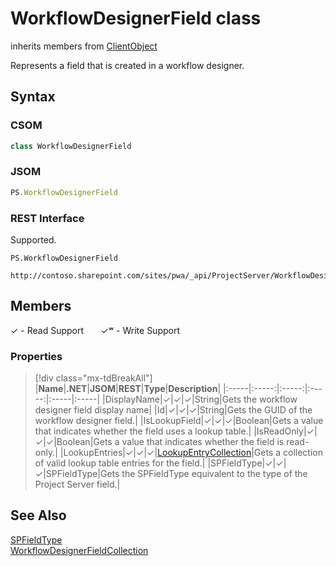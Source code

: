 [comment]: # (Name:WorkflowDesignerField)
[comment]: # (Name:Microsoft.ProjectServer.WorkflowDesignerField)
[comment]: # (Type:class)
[comment]: # (Status:Verified)

# <a name="name"></a>WorkflowDesignerField class

inherits members from [ClientObject](https://msdn.microsoft.com/en-us/library/microsoft.sharepoint.client.clientobject.aspx)<br/>

<a name="description"></a>Represents a field that is created in a workflow designer.

## <a name="syntax"></a>Syntax

### CSOM

```cs
class WorkflowDesignerField 
```
### JSOM

```javascript
PS.WorkflowDesignerField
```
### REST Interface

Supported.

```
PS.WorkflowDesignerField

http://contoso.sharepoint.com/sites/pwa/_api/ProjectServer/WorkflowDesigner/Fields('{id}')
```

## <a name="members"></a>Members


&#x2713; - Read Support &nbsp;&nbsp;&nbsp;&nbsp;&nbsp;&nbsp;&#x2713;&#x02B7; - Write Support

### <a name="properties"></a>Properties
> [!div class="mx-tdBreakAll"]
|**Name**|**.NET**|**JSOM**|**REST**|**Type**|**Description**|
|:-----|:-----:|:-----:|:-----:|:-----|:-----|
|<a name="DisplayName"></a>DisplayName|&#x2713;|&#x2713;|&#x2713;|String|Gets the workflow designer field display name|
|<a name="Id"></a>Id|&#x2713;|&#x2713;|&#x2713;|String|Gets the GUID of the workflow designer field.|
|<a name="IsLookupField"></a>IsLookupField|&#x2713;|&#x2713;|&#x2713;|Boolean|Gets a value that indicates whether the field uses a lookup table.|
|<a name="IsReadOnly"></a>IsReadOnly|&#x2713;|&#x2713;|&#x2713;|Boolean|Gets a value that indicates whether the field is read-only.|
|<a name="LookupEntries"></a>LookupEntries|&#x2713;|&#x2713;|&#x2713;|[LookupEntryCollection](LookupEntryCollection.md)|Gets a collection of valid lookup table entries for the field.|
|<a name="SPFieldType"></a>SPFieldType|&#x2713;|&#x2713;|&#x2713;|SPFieldType|Gets the SPFieldType equivalent to the type of the Project Server field.|

## <a name="seeAlso"></a>See Also

[SPFieldType](https://msdn.microsoft.com/en-us/library/microsoft.sharepoint.spfieldtype.aspx)<br/>
[WorkflowDesignerFieldCollection](WorkflowDesignerFieldCollection.md)<br/>
